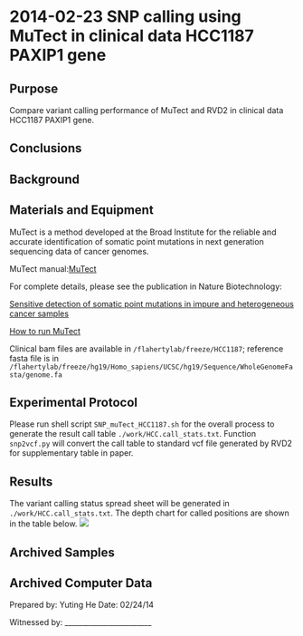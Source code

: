 2014-02-23 SNP calling using MuTect in clinical data HCC1187 PAXIP1 gene
==============================

Purpose
------------
Compare variant calling performance of MuTect and RVD2 in clinical data HCC1187 PAXIP1 gene.

Conclusions
-----------------
 

Background
----------------

Materials and Equipment
------------------------------
MuTect is a method developed at the Broad Institute for the reliable and accurate identification of somatic point mutations in next generation sequencing data of cancer genomes.

MuTect manual:[MuTect](http://www.broadinstitute.org/cancer/cga/mutect)

For complete details, please see the publication in Nature Biotechnology:

[Sensitive detection of somatic point mutations in impure and heterogeneous cancer samples](http://www.nature.com/nbt/journal/v31/n3/abs/nbt.2514.html)

[How to run MuTect](http://www.broadinstitute.org/cancer/cga/mutect_run)

Clinical bam files are available in 
`/flahertylab/freeze/HCC1187`; reference fasta file is in `/flahertylab/freeze/hg19/Homo_sapiens/UCSC/hg19/Sequence/WholeGenomeFasta/genome.fa`



Experimental Protocol
---------------------------
Please run shell script `SNP_muTect_HCC1187.sh` for the overall process to generate the result call table `./work/HCC.call_stats.txt`. Function `snp2vcf.py` will convert the call table to standard vcf file generated by RVD2 for supplementary table in paper.


Results
-----------

The variant calling status spread sheet will be generated in `./work/HCC.call_stats.txt`. The depth chart for called positions are shown in the table below.
![]('HCC_call_stats.png')

Archived Samples
-------------------------

Archived Computer Data
------------------------------


Prepared by: Yuting He     Date: 02/24/14


Witnessed by: ________________________
